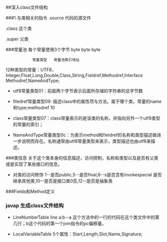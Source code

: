 ##深入class文件结构

###1.与类相关的指令
.source 代码的源文件

.class 这个类

.super 父类


###常量池
每个常量使用3个字节 byte byte byte
					
				常量类型   常量池索引地址

12种类型的常量：UTF8，Integer,Float,Long,Double,Class,String,Fieldref,Methodref,Interface Methodref,NameAndType;

- utf8常量类型01：前面两个字节表示后面所存储的字符串的总字节数

- filedref常量类型09: 描述class中的属性项与方法。属于哪个类，常量的name和type;methodref 10

- class常量类型07：class常量表示的是该类的名称，并指向另外一个utf8类型的常量的索引；

- NameAndType常量类型0c：为表示method和fieldref的名称和类型描述做进一步说明而存在。名称通常由utf8常量类型来表示，类型描述也由utf8来描述。

###类信息
关于这个类本身的信息描述，访问控制，名称和类型以及是否有父类或是实现了某些接口的信息。

- 对类的访问修饰 1--是否public,5--是否final,6--s是否含有invokespecial 是否继承其他类,10--是否是接口类0否,12--是否是抽象类

###Fields和Method定义
### javap 生成class文件结构
- LineNumberTable line a:b--a 这个方法中的一行的代码在这个类文件中的第几行；b这个代码的第一个jvm指令的pc偏移量。

- LocalVariableTable 5个属性：Start,Length,Slot,Name,Signature; 
 